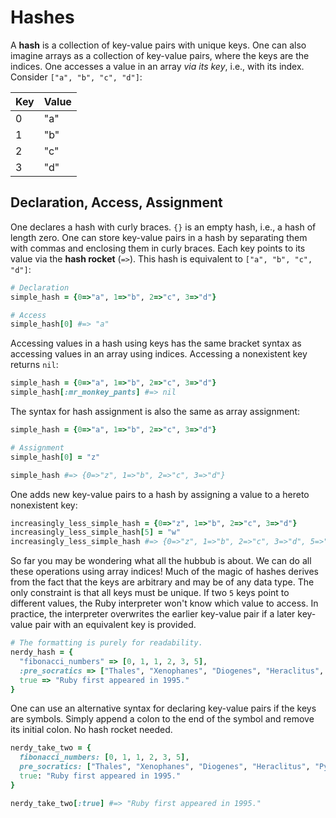 # Hashes

A **hash** is a collection of key-value pairs with unique keys. One can also
imagine arrays as a collection of key-value pairs, where the keys are the
indices. One accesses a value in an array _via its key_, i.e., with its index.
Consider `["a", "b", "c", "d"]`:

| Key | Value |
|---|---|
| 0 | "a" |
| 1 | "b" |
| 2 | "c" |
| 3 | "d" |


## Declaration, Access, Assignment

One declares a hash with curly braces. `{}` is an empty hash, i.e., a hash of
length zero. One can store key-value pairs in a hash by separating them with
commas and enclosing them in curly braces. Each key points to its value via the
**hash rocket** (`=>`). This hash is equivalent to `["a", "b", "c", "d"]`:

```ruby
# Declaration
simple_hash = {0=>"a", 1=>"b", 2=>"c", 3=>"d"}

# Access
simple_hash[0] #=> "a"
```

Accessing values in a hash using keys has the same bracket syntax as accessing
values in an array using indices. Accessing a nonexistent key returns `nil`:

```ruby
simple_hash = {0=>"a", 1=>"b", 2=>"c", 3=>"d"}
simple_hash[:mr_monkey_pants] #=> nil
```

The syntax for hash assignment is also the same as array assignment:

```ruby
simple_hash = {0=>"a", 1=>"b", 2=>"c", 3=>"d"}

# Assignment
simple_hash[0] = "z"

simple_hash #=> {0=>"z", 1=>"b", 2=>"c", 3=>"d"}
```

One adds new key-value pairs to a hash by assigning a value to a hereto
nonexistent key:

```ruby
increasingly_less_simple_hash = {0=>"z", 1=>"b", 2=>"c", 3=>"d"}
increasingly_less_simple_hash[5] = "w"
increasingly_less_simple_hash #=> {0=>"z", 1=>"b", 2=>"c", 3=>"d", 5=>"w"}
```

So far you may be wondering what all the hubbub is about. We can do all these
operations using array indices! Much of the magic of hashes derives from the fact
that the keys are arbitrary and may be of any data type. The only constraint is
that all keys must be unique. If two `5` keys point to different values, the
Ruby interpreter won't know which value to access. In practice, the interpreter
overwrites the earlier key-value pair if a later key-value pair with an
equivalent key is provided.

```ruby
# The formatting is purely for readability.
nerdy_hash = {
  "fibonacci_numbers" => [0, 1, 1, 2, 3, 5],
  :pre_socratics => ["Thales", "Xenophanes", "Diogenes", "Heraclitus", "Pythagoras"],
  true => "Ruby first appeared in 1995."
}
```

One can use an alternative syntax for declaring key-value pairs if the keys are
symbols. Simply append a colon to the end of the symbol and remove its initial
colon. No hash rocket needed.

```ruby
nerdy_take_two = {
  fibonacci_numbers: [0, 1, 1, 2, 3, 5],
  pre_socratics: ["Thales", "Xenophanes", "Diogenes", "Heraclitus", "Pythagoras"],
  true: "Ruby first appeared in 1995."
}

nerdy_take_two[:true] #=> "Ruby first appeared in 1995."
```

